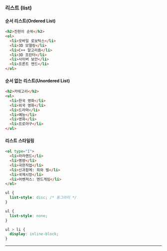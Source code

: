 ### 리스트 (list)

#### 순서 리스트(Ordered List)

```html
<h2>진헌이 순위</h2>
<ol>
  <li>모바일 로보틱스</li>
  <li>3D 모델링</li>
  <li>C++ 알고리즘</li>
  <li>3D 프린터</li>
  <li>사이버 보안</li>
  <li>프론트 엔드</li>
</ol>
```

#### 순서 없는 리스트(Unordered List)

```html
<h2>카테고리</h2>
<ul>
  <li>한국 영화</li>
  <li>외국 영화</li>
  <li>드라마</li>
  <li>예능</li>
  <li>영화</li>
  <li>프로야구</li>
</ul>
```

#### 리스트 스타일링

```html
<ol type="I">
  <li>라라랜드</li>
  <li>명량</li>
  <li>극한직업</li>
  <li>신과함께: 죄와 벌</li>
  <li>국제시장</li>
  <li>어벤져스: 엔드게임</li>
</ol>
```

```css
ul {
  list-style: disc; /* 동그라미 */
}

ul {
  list-style: none;
}

ul > li {
  display: inline-block;
}
```

---
